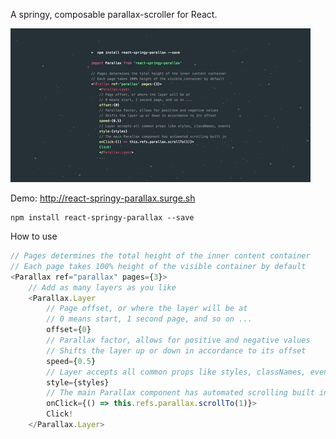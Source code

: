 A springy, composable parallax-scroller for React.

![intro](intro.gif)

Demo: http://react-springy-parallax.surge.sh

    npm install react-springy-parallax --save
    
How to use

```js
// Pages determines the total height of the inner content container
// Each page takes 100% height of the visible container by default
<Parallax ref="parallax" pages={3}>
    // Add as many layers as you like
    <Parallax.Layer
        // Page offset, or where the layer will be at
        // 0 means start, 1 second page, and so on ...
        offset={0}
        // Parallax factor, allows for positive and negative values
        // Shifts the layer up or down in accordance to its offset
        speed={0.5}
        // Layer accepts all common props like styles, classNames, events
        style={styles}
        // The main Parallax component has automated scrolling built in
        onClick={() => this.refs.parallax.scrollTo(1)}>
        Click!
    </Parallax.Layer>
